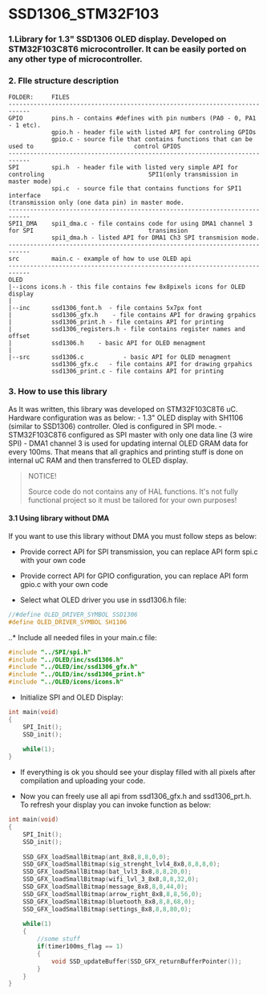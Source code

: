 # SSD1306_STM32F103
 


### 1.Library for 1.3" SSD1306 OLED display. Developed on STM32F103C8T6 microcontroller. It can be easily ported on any other type of microcontroller. 

### 2. FIle structure description
```
FOLDER: 	FILES
----------------------------------------------------------------------------
GPIO  		pins.h - contains #defines with pin numbers (PA0 - 0, PA1 - 1 etc).
       		gpio.h - header file with listed API for controling GPIOs
        	gpio.c - source file that contains functions that can be used to 							control GPIOS
----------------------------------------------------------------------------        	
SPI			spi.h  - header file with listed very simple API for controling 							SPI1(only transmission in master mode)
			spi.c  - source file that contains functions for SPI1 interface 						 							(transmission only (one data pin) in master mode.
----------------------------------------------------------------------------
SPI1_DMA	spi1_dma.c - file contains code for using DMA1 channel 3 for SPI 								transimsion
			spi1_dma.h - listed API for DMA1 Ch3 SPI transmision mode.
----------------------------------------------------------------------------			
src			main.c - example of how to use OLED api
----------------------------------------------------------------------------
OLED		
|--icons icons.h - this file contains few 8x8pixels icons for OLED display	
|
|--inc  	ssd1306_font.h  - file contains 5x7px font
|			ssd1306_gfx.h	 - file contains API for drawing grpahics
|			ssd1306_print.h - file contains API for printing 
|			ssd1306_registers.h - file contains register names and offset
|			ssd1306.h	 - basic API for OLED menagment
|
|--src		ssd1306.c	 		- basic API for OLED menagment
			ssd1306_gfx.c	- file contains API for drawing grpahics		
			ssd1306_print.c - file contains API for printing 
```
### 3. How to use this library

As It was written, this library was developed on STM32F103C8T6 uC. Hardware configuration was as below:
	- 1.3" OLED display with SH1106 (similar to SSD1306) controller. Oled is configured in SPI mode.
	- STM32F103C8T6 configured as SPI master with only one data line (3 wire SPI)
	- DMA1 channel 3 is used for updating internal OLED GRAM data for every 100ms. That means that all
	graphics and printing stuff is done on internal uC RAM and then transferred to OLED display.

>NOTICE!
>
>Source code do not contains any of HAL functions. It's not fully functional project so it must be 
>tailored for your own purposes!

#### 3.1 Using library without DMA

If you want to use this library without DMA you must follow steps as below:

* Provide correct API for SPI transmission, you can replace API form spi.c with your own code

* Provide correct API for GPIO configuration, you can replace API form gpio.c with your own code

* Select what OLED driver you use in ssd1306.h file:


```c
//#define OLED_DRIVER_SYMBOL SSD1306
#define OLED_DRIVER_SYMBOL SH1106
```
	
..* Include all needed files in your main.c file:

```c
#include "../SPI/spi.h"
#include "../OLED/inc/ssd1306.h"
#include "../OLED/inc/ssd1306_gfx.h"
#include "../OLED/inc/ssd1306_print.h"
#include "../OLED/icons/icons.h"
```
	
* Initialize SPI and OLED Display:


```c
int main(void)
{	
	SPI_Init();
	SSD_init();
	
	while(1);
}
```
	
* If everything is ok you should see your display filled with all pixels after compilation and 	uploading your code. 


* Now you can freely use all api from ssd1306_gfx.h and ssd1306_prt.h. To refresh your display 
  you can invoke function as below:
	
```c
int main(void)
{	
	SPI_Init();
	SSD_init();
	
	SSD_GFX_loadSmallBitmap(ant_8x8,8,8,0,0);
  	SSD_GFX_loadSmallBitmap(sig_strenght_lvl4_8x8,8,8,8,0);
  	SSD_GFX_loadSmallBitmap(bat_lvl3_8x8,8,8,20,0);
  	SSD_GFX_loadSmallBitmap(wifi_lvl_3_8x8,8,8,32,0);
  	SSD_GFX_loadSmallBitmap(message_8x8,8,8,44,0);
  	SSD_GFX_loadSmallBitmap(arrow_right_8x8,8,8,56,0);
  	SSD_GFX_loadSmallBitmap(bluetooth_8x8,8,8,68,0);
  	SSD_GFX_loadSmallBitmap(settings_8x8,8,8,80,0);
	
	while(1)
	{
		//some stuff
		if(timer100ms_flag == 1)
		{
			void SSD_updateBuffer(SSD_GFX_returnBufferPointer());
		}
	}
}
```

	